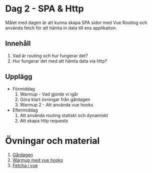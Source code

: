 # Dag 2 - SPA & Http

Målet med dagen är att kunna skapa SPA sidor med Vue Routing och använda fetch för att hämta in data till ens applikation.

## Innehåll
1. Vad är routing och hur fungerar det?
2. Hur fungerar det med att hämta data via http?

## Upplägg
* Förmiddag
   1. Warmup - Vad gjorde vi igår
   2. Göra klart övningar från gårdagen
   3. Warmup 2 - Att använda vue hooks
* Eftermiddag
   1. Att använda routing statiskt och dynamiskt
   2. Att skapa http requests


# Övningar och material
1. [Gårdagen](https://github.com/informator-ht23/day-1-vue-intro)
2. [Warmup med vue hooks](exercise/warmup-hooks.md)
3. [Fetcha i vue](exercise/swapi-fetch.md)
